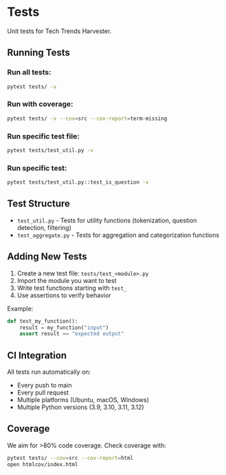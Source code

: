 # Tests

Unit tests for Tech Trends Harvester.

## Running Tests

### Run all tests:
```bash
pytest tests/ -v
```

### Run with coverage:
```bash
pytest tests/ -v --cov=src --cov-report=term-missing
```

### Run specific test file:
```bash
pytest tests/test_util.py -v
```

### Run specific test:
```bash
pytest tests/test_util.py::test_is_question -v
```

## Test Structure

- `test_util.py` - Tests for utility functions (tokenization, question detection, filtering)
- `test_aggregate.py` - Tests for aggregation and categorization functions

## Adding New Tests

1. Create a new test file: `tests/test_<module>.py`
2. Import the module you want to test
3. Write test functions starting with `test_`
4. Use assertions to verify behavior

Example:
```python
def test_my_function():
    result = my_function("input")
    assert result == "expected output"
```

## CI Integration

All tests run automatically on:
- Every push to main
- Every pull request
- Multiple platforms (Ubuntu, macOS, Windows)
- Multiple Python versions (3.9, 3.10, 3.11, 3.12)

## Coverage

We aim for >80% code coverage. Check coverage with:
```bash
pytest tests/ --cov=src --cov-report=html
open htmlcov/index.html
```
